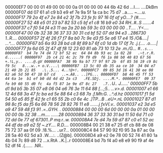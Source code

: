 
00000EF7  00 00 01 49 00 00 00 0a  01 00 00 00 44 6b 42 6d   ...I.... ....DkBm
00000F07  dd 07 61 a1 c9 b3 e9 ef  7e 9a 5f 1a ca bc 75 d7   ..a..... ~._...u.
00000F17  79 2a 4f e7 2e 84 e2 3f  7b 23 fe fc 97 16 0f af   y*O....? {#......
00000F27  52 48 e5 01 23 b7 82 53  c5 bf e1 c8 16 b9 e0 34   RH..#..S .......4
00000F37  c7 f0 54 f4 e3 11 aa 2a  20 bb 59 3c 03 00 00 00   ..T....*  .Y<....
00000F47  00 0b 32 38 36 37 33 30  31
                                      cd bf 52 07 dd 94 e3   ..286730 1..R....
00000F57  2f 4f 26 f7 f7 8a b0 7c  9e d3 f5 5e a6 17 e4 15   /O&....| ...^....
00000F67  b5 6a 93 28 bd c8 8f 89  b7 6f c0 1d db 17 0f 7c   .j.(.... .o.....|
00000F77  fa 6d 05 2f 47 df f8 12  23 60 81 ab 73 10 13 2e   .m./G... #`..s...
00000F87  b4 7e 74 d4 72 bf 52 ec  64 84 8b 93 ec 1a 02 28   .~t.r.R. d......(
00000F97  2b c4 21 4c 2c 79 f9 d9  f6 1a 08 b0 40 83 67 56   +.!L,y.. ....@.gV
00000FA7  38 9b 9a b7 77 9f 97 2b  6f 85 56 19 c9 8c f9 5c   8...w..+ o.V....\
00000FB7  13 5c 03 db 35 aa ce 10  34 04 e7 21 40 2b 21 85   .\..5... 4..!@+!.
00000FC7  09 85 3d 16 41 38 ee 08  82 a6 5d 50 47 10 b7 cd   ..=.A8.. ..]PG...
00000FD7  b8 46 45 ff 53 44 6a 1e  b1 ef b0 dd 4d d2 2a c3   .FE.SDj. ....M.*.
00000FE7  09 37 fe b9 60 55 d0 fc  4a f5 87 1e 9e d7 8c 27   .7..`U.. J......'
00000FF7  5b d1 9d b5 3b 35 07 e8  06 04 a6 76 3e 11 64 88   [...;5.. ...v>.d.
00001007  e1 66 12 4d 68 3a 47 fc  ba ed 5e 88 64 c3 68 7a   .f.Mh:G. ..^.d.hz
00001017  f1 5d 54 50 a5 85 ff 42  fe c1 65 55 2b c0 6e 4c   .]TP...B ..eU+.nL
00001027  87 d1 98 8c f5 da f5 6a  66 78 56 28 92 76 11 e8   .......j fxV(.v..
00001037  e2 3d e5 a9 47 59 48 f3  91                        .=..GYH. .
    00000884  00 00 00 6d 00 00 00 0a  01 00 00 00 00 0b 32 38   ...m.... ......28
    00000894  36 37 33 30 31
                             bd 11 50  6d 71 c0 72 dd 0e 77 af   67301..P mq.r..w.
    000008A4  7e d4 7a 59 d7 87 c0 e1  52 ac 44 df da a9 a2 5f   ~.zY.... R.D...._
    000008B4  00 21 38 e7 25 df cb 88  de 08 75 72 37 aa 0f 09   .!8.%... ..ur7...
    000008C4  84 57 90 92 f0 95 3a 87  ac 0a 28 5a 40 62 5d a3   .W....:. ..(Z@b].
    000008D4  a9 e2 0e 78 00 52 74 41  80 1a 4b 04 7c 89 d8 72   ...x.RtA ..K.|..r
    000008E4  bd 7b f4 a0 e8 e9 90 f9  af 4e 52 df f4            .{...... .NR..
